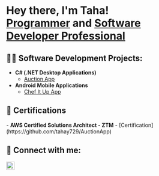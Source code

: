 <h1>Hey there, I'm Taha! <br/><a href="https://github.com/tahay729">Programmer</a> and <a href="https://www.linkedin.com/in/taha-yousuf/">Software Developer Professional</a></h1>

<h2>👨‍💻 Software Development Projects:</h2>

- <b>C# (.NET Desktop Applications)</b>
  - [Auction App](https://github.com/tahay729/AuctionApp)
- <b>Android Mobile Applications</b>
  - [Chef It Up App](https://github.com/tahay729/ChefItUpApp)

<h2> 📃 Certifications</h2>
- <b>AWS Certified Solutions Architect - ZTM</b>
  - [Certification](https://github.com/tahay729/AuctionApp)

<h2> 🤳 Connect with me:</h2>

[<img align="left" alt="JoshMadakor | LinkedIn" width="22px" src="https://cdn.jsdelivr.net/npm/simple-icons@v3/icons/linkedin.svg" />][linkedin]

[linkedin]: https://www.linkedin.com/in/taha-yousuf/

<!--
**is a ✨ _special_ ✨ repository because its `README.md` (this file) appears on your GitHub profile.

Here are some ideas to get you started:

- 🔭 I’m currently working on ...
- 🌱 I’m currently learning ...
- 👯 I’m looking to collaborate on ...
- 🤔 I’m looking for help with ...
- 💬 Ask me about ...
- 📫 How to reach me: ...
- 😄 Pronouns: ...
- ⚡ Fun fact: ...
-->
